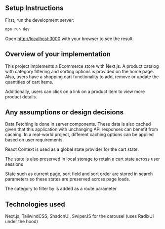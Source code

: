## Setup Instructions

First, run the development server:

```bash
npm run dev
```

Open [http://localhost:3000](http://localhost:3000) with your browser to see the result.

## Overview of your implementation

This project implements a Ecommerce store with Next.js. A product catalog with category filtering and sorting options is provided on the home page. Also, users have a shopping cart functionality to add, remove or update the quantities of cart items.

Additionally, users can click on a link on a product item to view more product details.

## Any assumptions or design decisions

Data Fetching is done in server components. These data is also cached given that this application with unchanging API responses can benefit from caching. In a real-world project, different caching options can be applied based on user requirements.

React Context is used as a global state provider for the cart state.

The state is also preserved in local storage to retain a cart state across user sessions

State such as current page, sort field and sort order are stored in search parameters so these states are preserved across page loads.

The category to filter by is added as a route parameter

## Technologies used

Next.js, TailwindCSS, ShadcnUI, SwiperJS for the carousel (uses RadixUI under the hood)

